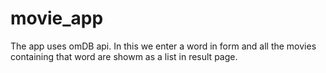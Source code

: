 # movie_app
The app uses omDB api. In this we enter a word in form and all the movies containing that word are showm as a list in result page. 
